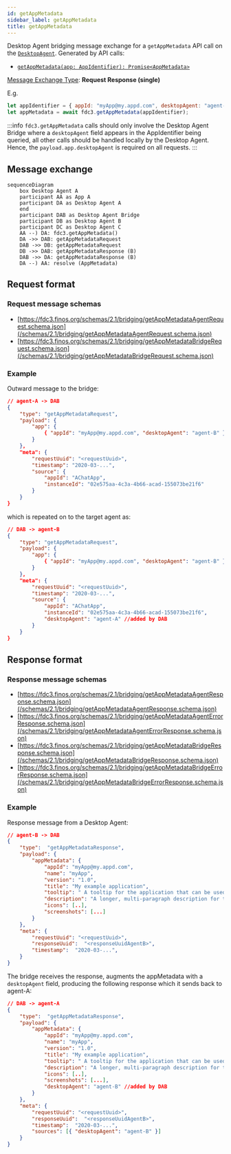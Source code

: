 ```yaml
---
id: getAppMetadata
sidebar_label: getAppMetadata
title: getAppMetadata
---
```


Desktop Agent bridging message exchange for a `getAppMetadata` API call on the [`DesktopAgent`](../../api/ref/DesktopAgent). Generated by API calls:

- [`getAppMetadata(app: AppIdentifier): Promise<AppMetadata>`](../../api/ref/DesktopAgent#getappmetadata)

[Message Exchange Type](../spec#individual-message-exchanges): **Request Response (single)**

E.g.

```javascript
let appIdentifier = { appId: "myApp@my.appd.com", desktopAgent: "agent-B" }
let appMetadata = await fdc3.getAppMetadata(appIdentifier);
```

:::info
`fdc3.getAppMetadata` calls should only involve the Desktop Agent Bridge where a `desktopAgent` field appears in the AppIdentifier being queried, all other calls should be handled locally by the Desktop Agent. Hence, the `payload.app.desktopAgent` is required on all requests.
:::

## Message exchange

```mermaid
sequenceDiagram
    box Desktop Agent A
    participant AA as App A
    participant DA as Desktop Agent A
    end
    participant DAB as Desktop Agent Bridge
    participant DB as Desktop Agent B
    participant DC as Desktop Agent C
    AA --) DA: fdc3.getAppMetadata()
    DA ->> DAB: getAppMetadataRequest
    DAB ->> DB: getAppMetadataRequest
    DB ->> DAB: getAppMetadataResponse (B)
    DAB ->> DA: getAppMetadataResponse (B)
    DA --) AA: resolve (AppMetadata)
```

## Request format

### Request message schemas

- [https://fdc3.finos.org/schemas/2.1/bridging/getAppMetadataAgentRequest.schema.json](/schemas/2.1/bridging/getAppMetadataAgentRequest.schema.json)
- [https://fdc3.finos.org/schemas/2.1/bridging/getAppMetadataBridgeRequest.schema.json](/schemas/2.1/bridging/getAppMetadataBridgeRequest.schema.json)

### Example

Outward message to the bridge:

```json
// agent-A -> DAB
{
    "type": "getAppMetadataRequest",
    "payload": {
        "app": {
            { "appId": "myApp@my.appd.com", "desktopAgent": "agent-B" }
        }
    },
    "meta": {
        "requestUuid": "<requestUuid>",
        "timestamp": "2020-03-...",
        "source": {
            "appId": "AChatApp",
            "instanceId": "02e575aa-4c3a-4b66-acad-155073be21f6"
        }
    }
}
```

which is repeated on to the target agent as:

```json
// DAB -> agent-B
{
    "type": "getAppMetadataRequest",
    "payload": {
        "app": {
            { "appId": "myApp@my.appd.com", "desktopAgent": "agent-B" }
        }
    },
    "meta": {
        "requestUuid": "<requestUuid>",
        "timestamp": "2020-03-...",
        "source": {
            "appId": "AChatApp",
            "instanceId": "02e575aa-4c3a-4b66-acad-155073be21f6",
            "desktopAgent": "agent-A" //added by DAB
        }
    }
}
```

## Response format

### Response message schemas

- [https://fdc3.finos.org/schemas/2.1/bridging/getAppMetadataAgentResponse.schema.json](/schemas/2.1/bridging/getAppMetadataAgentResponse.schema.json)
- [https://fdc3.finos.org/schemas/2.1/bridging/getAppMetadataAgentErrorResponse.schema.json](/schemas/2.1/bridging/getAppMetadataAgentErrorResponse.schema.json)
- [https://fdc3.finos.org/schemas/2.1/bridging/getAppMetadataBridgeResponse.schema.json](/schemas/2.1/bridging/getAppMetadataBridgeResponse.schema.json)
- [https://fdc3.finos.org/schemas/2.1/bridging/getAppMetadataBridgeErrorResponse.schema.json](/schemas/2.1/bridging/getAppMetadataBridgeErrorResponse.schema.json)

### Example

Response message from a Desktop Agent:

```json
// agent-B -> DAB
{
    "type":  "getAppMetadataResponse",
    "payload": {
        "appMetadata": { 
            "appId": "myApp@my.appd.com",
            "name": "myApp",
            "version": "1.0",
            "title": "My example application",
            "tooltip": " A tooltip for the application that can be used to render UI elements.",
            "description": "A longer, multi-paragraph description for the application that could include mark-up.",
            "icons": [..],
            "screenshots": [...] 
        }
    },
    "meta": {
        "requestUuid": "<requestUuid>",
        "responseUuid":  "<responseUuidAgentB>",
        "timestamp":  "2020-03-...",
    }
}
```

The bridge receives the response, augments the appMetadata with a `desktopAgent` field, producing the following response which it sends back to agent-A:

```json
// DAB -> agent-A
{
    "type":  "getAppMetadataResponse",
    "payload": {
        "appMetadata": { 
            "appId": "myApp@my.appd.com",
            "name": "myApp",
            "version": "1.0",
            "title": "My example application",
            "tooltip": " A tooltip for the application that can be used to render UI elements.",
            "description": "A longer, multi-paragraph description for the application that could include mark-up.",
            "icons": [..],
            "screenshots": [...],
            "desktopAgent": "agent-B" //added by DAB
        }
    },
    "meta": {
        "requestUuid": "<requestUuid>",
        "responseUuid":  "<responseUuidAgentB>",
        "timestamp":  "2020-03-...",
        "sources": [{ "desktopAgent": "agent-B" }]
    }
}
```
